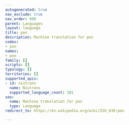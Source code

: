 ```yaml
---
autogenerated: true
nav_exclude: true
nav_order: 999
parent: Languages
layout: language
title: pon
description: Machine translation for pon
codes:
- pon
names:
- pon
family: []
scripts: []
typology: []
territories: []
supported_apis:
- id: niutrans
  name: Niutrans
  supported_language_count: 381
seo:
  name: Machine translation for pon
  type: Language
redirect_to: https://en.wikipedia.org/wiki/ISO_639:pon

---
```


